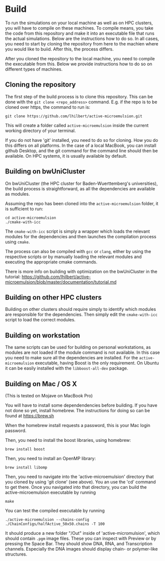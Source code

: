 # Build

To run the simulations on your local machine as well as on HPC clusters, you will have to compile on these machines. To compile means, you take the code from this repository and make it into an executable file that runs the actual simulations. Below are the instructions how to do so. In all cases, you need to start by cloning the repository from here to the machien where you would like to buiid. After this, the process differs.

After you cloned the repository to the local machine, you need to compile the executable from this. Below we provide instructions how to do so on different types of machines.

## Cloning the repository
The first step of the build process is to clone this repository. This can be done with the `git clone <repo_address>` command.
E.g. if the repo is to be cloned over https, the command to run is:
```
git clone https://github.com/lhilbert/active-microemulsion.git
```
This will create a folder called `active-microemulsion` inside the current working directory of your terminal.

If you do not have 'git' installed, you need to do so for cloning. How you do this differs on all platforms. In the case of a local MacBook, you can install github Desktop, and the git command for the command line should then be available. On HPC systems, it is usually available by default.

## Building on bwUniCluster
On bwUniCluster (the HPC cluster for Baden-Wuerttemberg's universities), the build process is straightforward, as all the dependencies are available as modules.

Assuming the repo has been cloned into the `active-microemulsion` folder, it is sufficient to run:
```
cd active-microemulsion
./cmake-with-icc
```
The `cmake-with-icc` script is simply a wrapper which loads the relevant modules for the dependencies and then launches the compilation process using `cmake`.

The process can also be compiled with `gcc` or `clang`, either by using the respective scripts or by manually loading the relevant modules and executing the appropriate cmake commands.

There is more info on building with optimization on the bwUniCluster in the tutorial: https://github.com/lhilbert/active-microemulsion/blob/master/documentation/tutorial.md

## Building on other HPC clusters
Building on other clusters should require simply to identify which modules are responsible for the dependencies. Then simply edit the  `cmake-with-icc` script to load the correct modules.

## Building on workstation
The same scripts can be used for building on personal workstations, as modules are not loaded if the module command is not available.
In this case you need to make sure all the dependencies are installed. For the `active-microemulsion` executable, having Boost is the only requirement. On Ubuntu it can be easily installed with the `libboost-all-dev` package.

## Building on Mac / OS X
(This is tested on Mojave on MacBook Pro)

You will have to install some dependendencies before building. If you have not done so yet, install homebrew. The instructions for doing so can be found at https://brew.sh

When the homebrew install requests a password, this is your Mac login password.

Then, you need to install the boost libraries, using homebrew:
```
brew install boost
```

Then, you need to install an OpenMP library:
```
brew install libomp
```

Then, you need to navigate into the 'active-microemulsion' directory that you cloned by using 'git clone' (see above). You an use the 'cd' command to get there. Once you navigated into that directory, you can build the active-microemulsion executable by running
```
make
```

You can test the compiled executable by running
```
./active-microemulsion --chains-config ./ChainConfigs/halfActive_50x50.chains -T 100
```

It should produce a new folder "/Out" inside of 'active-micromulsion', which should contain `.pgm` image files. These you can inspect with Preview or by pressing the Space Bar. They should show DNA, RNA, and Transcription channels. Especially the DNA images should display chain- or polymer-like structures.
